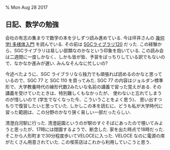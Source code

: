% Mon Aug 28 2017

## 日記、数学の勉強

会社の有志の集まりで数学の本を少しずつ読み進めている.
今は坪井さんの
[幾何学I 多様体入門](http://kyokan.ms.u-tokyo.ac.jp/~tsuboi/geometry1.html)
を読んでいる.
その前は
[SGCライブラリ120](http://www.saiensu.co.jp/?page=book_details&ISBN=ISBN4910054701258&YEAR=2015)
だった.
この経験から、SGCライブラリは易しい部類なのかなという印象を抱いている.
この読み会は二週間に一度しかなく、しかも皆が皆、予習をばっちりしている訳でもないので、なかなか進みが遅い.
みんなそんなに忙しいの?

今述べたように、SGC ライブラリなら独力でも頑張れば読めるのかなと思っているので、SGC 77 と SGC 110 を買ってみた.
SGC 77 の内容はジョルダン標準形で、大学教養時代の線形代数2みたいな名前の講義で習った覚えがある.
その講義を受けていたときは、特別難しくもなかったが、
使わないと忘れてしまうのが惜しいので
(学生でなくなった今、こういうことをよく思う)、
思い出すつもりで復習したいと思っていた.
しかしこの本を読むに、どうも私が大学時代に習った範囲は、この分野のかなり狭く易しい一部だったらしい.

清澄白河駅に行った.
清澄庭園というのが駅のすぐそばにあったので覗いてみようと思ったが、17時には閉園するようで、断念した.
家を出た時点で18時だった.
そこから人形町まで30分程度歩いてVELOCEに入った.
VELOCE なのに電源の席がたくさん用意されていた.
この喫茶店はこれから利用していこうと思う.
